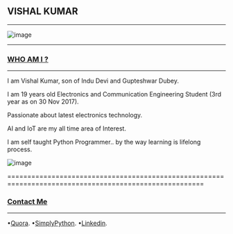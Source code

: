 ## VISHAL KUMAR
-----------------


![image](https://qph.ec.quoracdn.net/main-qimg-79d77e3edbad4e35785402b59ce42b91-c)

-----------------------------------------------------------------------------------

### [WHO AM I ?](#WhoamI)
----------------------------
I am Vishal Kumar, son of Indu Devi and Gupteshwar Dubey. 

I am 19 years old Electronics and Communication Engineering Student (3rd year as on 30 Nov 2017).   

Passionate about latest electronics technology.  

AI and IoT are my all time area of Interest.  

I am self taught Python Programmer.. by the way learning is lifelong process.  

![image](https://qph.fs.quoracdn.net/main-thumb-113402770-200-agpgpkvhzjjshtivxogrhwsfhnewqzno.jpeg)

=======================================================================================================

### [Contact Me](#ContactMe)
------------------------------
 •[Quora](https://www.quora.com/profile/Vishal-566).
 •[SimplyPython](https://simplypython.quora.com).
 •[Linkedin](https://www.linkedin.com/in/the-vishal).
